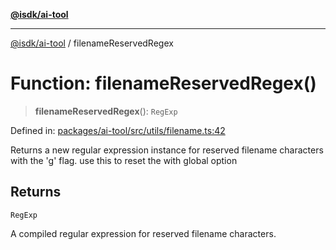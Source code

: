 [**@isdk/ai-tool**](../README.md)

***

[@isdk/ai-tool](../globals.md) / filenameReservedRegex

# Function: filenameReservedRegex()

> **filenameReservedRegex**(): `RegExp`

Defined in: [packages/ai-tool/src/utils/filename.ts:42](https://github.com/isdk/ai-tool.js/blob/62dd65284e1c50d2e8546a14ae292154369bdb2c/src/utils/filename.ts#L42)

Returns a new regular expression instance for reserved filename characters with the 'g' flag.
use this to reset the with global option

## Returns

`RegExp`

A compiled regular expression for reserved filename characters.
